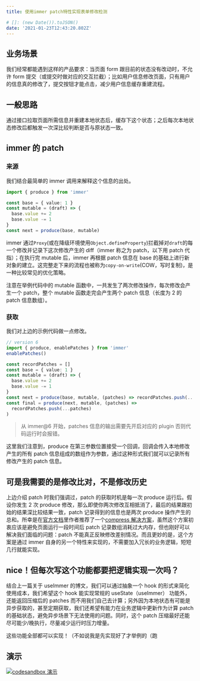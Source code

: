 ```yaml
---
title: 使用immer patch特性实现表单修改检测

# []: (new Date()).toJSON()
date: '2021-01-23T12:43:20.802Z'
---
```


## 业务场景

我们经常都能遇到这样的产品要求：当页面 form 跟目前的状态没有改动时，不允许 form 提交（或提交时做对应的交互拦截）；比如用户信息修改页面，只有用户的信息真的修改了，提交按钮才能点击，减少用户信息缓存重建流程。

## 一般思路

通过接口拉取页面所需信息并重建本地状态后，缓存下这个状态；之后每次本地状态修改后都触发一次深比较判断是否与原状态一致。

## immer 的 patch

### 来源

我们结合最简单的 immer 调用来解释这个信息的出处。

```typescript
import { produce } from 'immer'

const base = { value: 1 }
const mutable = (draft) => {
  base.value += 2
  base.value -= 1
}
const next = produce(base, mutable)
```

immer 通过`Proxy`(或在降级环境使用`Object.defineProperty`)拦截掉对`draft`的每一个修改并记录下这次修改产生的 diff（immer 称之为 patch，以下用 patch 代指）；在执行完 mutable 后，immer 再根据 patch 信息在 base 的基础上进行新对象的建立。这完整走下来的流程也被称为`copy-on-write`(COW，写时复制)，是一种比较常见的优化策略。

注意在举例代码中的 mutable 函数中，一共发生了两次修改操作，每次修改会产生一个 patch，整个 mutable 函数走完会产生两个 patch 信息（长度为 2 的 patch 信息数组）。

### 获取

我们对上边的示例代码做一点修改。

```typescript
// version 6
import { produce, enablePatches } from 'immer'
enablePatches()

const recordPatches = []
const base = { value: 1 }
const mutable = (draft) => {
  base.value += 2
  base.value -= 1
}
const next = produce(base, mutable, (patches) => recordPatches.push(...patches))
const final = produce(next, mutable, (patches) =>
  recordPatches.push(...patches)
)
```

> 从 immer@6 开始，patches 信息的输出需要先开启对应的 plugin 否则代码运行时会报错。

这里我们注意到，produce 在第三参数位置接受一个回调，回调会传入本地修改产生的所有 patch 信息组成的数组作为参数，通过这种形式我们就可以记录所有修改产生的 patch 信息。

## 可是我需要的是修改比对，不是修改历史

上边介绍 patch 时我们强调过，patch 的获取时机是每一次 produce 运行后。假设你发生 2 次 produce 修改，那么即使你两次修改互相抵消了，最后的结果跟初始的结果深比较结果一致，patch 记录得到的信息也是两次 produce 操作产生的总和。所幸是在[官方文档](https://immerjs.github.io/immer/docs/patches)里作者推荐了一个[compress 解决方案](https://medium.com/@dedels/using-immer-to-compress-immer-patches-f382835b6c69)，虽然这个方案初衷应该是避免页面运行一段时间后 patch 记录数组消耗过大内存，但也刚好可以解决我们面临的问题：patch 不能真正反映修改差别情况。而且更妙的是，这个方案是通过 immer 自身的另一个特性来实现的，不需要加入冗长的业务逻辑，短短几行就能实现。

## nice！但每次写这个功能都要把逻辑实现一次吗？

结合上一篇关于 useImmer 的博文，我们可以通过抽象一个 hook 的形式来简化使用成本，我们希望这个 hook 能实现常规的 useState（useImmer） 功能外，还能返回压缩后的 patches 而不用我们自己去计算；另外因为本地状态有可能是异步获取的，甚至定期获取，我们还希望有能力在业务逻辑中更新作为计算 patch 的基础状态，避免异步场景下无法使用的问题。同时，这个 patch 压缩最好还能尽可能少/晚执行，尽量减少运行时压力增量。

这些功能全部都可以实现！（不如说我是先实现好了才举例的（跑

## 演示

[![codesandbox 演示](https://codesandbox.io/static/img/play-codesandbox.svg)](https://codesandbox.io/s/useimmeryanshi-ywvnf?fontsize=14&hidenavigation=1&theme=dark)
